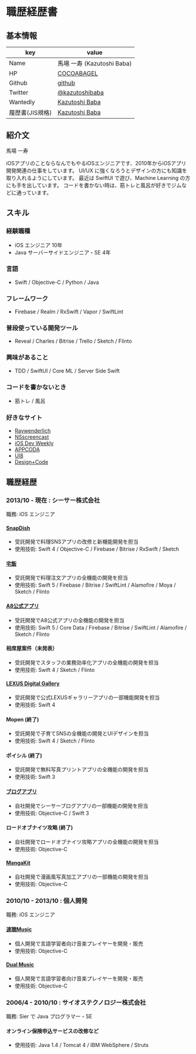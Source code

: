 # 職歴経歴書

## 基本情報
|key|value|
|---|-----|
|Name|馬場 一寿 (Kazutoshi Baba)|
|HP|[COCOABAGEL](http://cocoabagel.com)|
|Github|[github](https://github.com/cocoabagel)|
|Twitter|[@kazutoshibaba](https://twitter.com/kazutoshibaba)|
|Wantedly|[Kazutoshi Baba](https://www.wantedly.com/users/17781432)|
|履歴書(JIS規格)|[Kazutoshi Baba](https://drive.google.com/file/d/1jxZM5dnT5w1LVT1OooHJBBkBO6s6VVyp/view?usp=sharing)|

## 紹介文
馬場 一寿

iOSアプリのことならなんでもやるiOSエンジニアです、2010年からiOSアプリ開発関連の仕事をしています。
UI/UX に強くなろうとデザインの方にも知識を取り入れるようにしています。
最近は SwiftUI で遊び、Machine Learning の方にも手を出しています。
コードを書かない時は、筋トレと風呂が好きでジムなどに通っています。

## スキル
### 経験職種
- iOS エンジニア 10年
- Java サーバーサイドエンジニア・SE 4年

### 言語
- Swift / Objective-C / Python / Java

### フレームワーク
- Firebase / Realm / RxSwift / Vapor / SwiftLint

### 普段使っている開発ツール
- Reveal / Charles / Bitrise / Trello / Sketch / Flinto

### 興味があること
- TDD / SwiftUI / Core ML / Server Side Swift

### コードを書かないとき
- 筋トレ / 風呂

### 好きなサイト
- [Raywenderlich](https://www.raywenderlich.com)
- [NSscreencast](https://nsscreencast.com)
- [iOS Dev Weekly](https://iosdevweekly.com)
- [APPCODA](http://www.appcoda.com)
- [UI8](https://ui8.net)
- [Design+Code](https://designcode.io)

## 職歴経歴

### 2013/10 - 現在 : シーサー株式会社
職務: iOS エンジニア

#### [SnapDish](https://apps.apple.com/jp/app/料理カメラ-snapdish-人気写真とレシピのお料理アプリ/id439571223)
- 受託開発で料理SNSアプリの改修と新機能開発を担当
- 使用技術: Swift 4 / Objective-C / Firebase / Bitrise / RxSwift / Sketch

#### [宅飯](https://apps.apple.com/jp/app/宅飯-たくめし/id1457959857)
- 受託開発で料理注文アプリの全機能の開発を担当
- 使用技術: Swift 5 / Firebase / Bitrise / SwiftLint / Alamofire / Moya / Sketch / Flinto

#### [A8公式アプリ](https://apps.apple.com/jp/app/a8-netアプリ/id1345860914)
- 受託開発でA8公式アプリの全機能の開発を担当
- 使用技術: Swift 5 / Core Data / Firebase / Bitrise / SwiftLint / Alamofire / Sketch / Flinto

#### 相席屋案件（未発表）
- 受託開発でスタッフの業務効率化アプリの全機能の開発を担当
- 使用技術: Swift 4 / Sketch / Flinto 

#### [LEXUS Digital Gallery](https://apps.apple.com/jp/app/id1186535959)
- 受託開発で公式LEXUSギャラリーアプリの一部機能開発を担当
- 使用技術: Swift 4 

#### Mopen (終了)
- 受託開発で子育てSNSの全機能の開発とUIデザインを担当
- 使用技術: Swift 4 / Sketch / Flinto

#### ポイシル (終了)
- 受託開発で無料写真プリントアプリの全機能の開発を担当
- 使用技術: Swift 3

#### [ブログアプリ](https://apps.apple.com/jp/app/seesaaブログ/id362242503)
- 自社開発でシーサーブログアプリの一部機能の開発を担当
- 使用技術: Objective-C / Swift 3

#### ロードオブナイツ攻略 (終了)
- 自社開発でロードオブナイツ攻略アプリの全機能の開発を担当
- 使用技術: Objective-C

#### [MangaKit](https://apps.apple.com/jp/app/mangakit-漫画風写真加工アプリ/id522328684)
- 自社開発で漫画風写真加工アプリの一部機能の開発を担当
- 使用技術: Objective-C

### 2010/10 - 2013/10 : 個人開発
職務: iOS エンジニア

#### [速聴Music](http://cocoabagel.com/fastmusic)
- 個人開発で言語学習者向け音楽プレイヤーを開発・販売
- 使用技術: Objective-C

#### [Dual Music](http://cocoabagel.com/dualmusic)
- 個人開発で言語学習者向け音楽プレイヤーを開発・販売
- 使用技術: Objective-C

### 2006/4 - 2010/10 : サイオステクノロジー株式会社
職務: Sier で Java プログラマー・SE

#### オンライン保険申込サービスの改修など
- 使用技術: Java 1.4 / Tomcat 4 / IBM WebSphere / Struts
